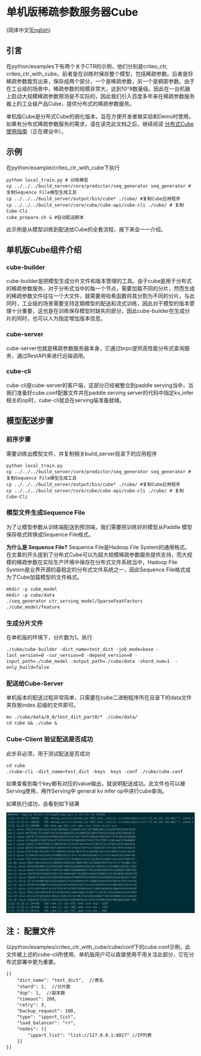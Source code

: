 # 单机版稀疏参数服务器Cube

(简体中文|[English](./CUBE_LOCAL.md))

## 引言

在python/examples下有两个关于CTR的示例，他们分别是criteo_ctr, criteo_ctr_with_cube。前者是在训练时保存整个模型，包括稀疏参数。后者是将稀疏参数裁剪出来，保存成两个部分，一个是稀疏参数，另一个是稠密参数。由于在工业级的场景中，稀疏参数的规模非常大，达到10^9数量级。因此在一台机器上启动大规模稀疏参数预测是不实际的，因此我们引入百度多年来在稀疏参数服务器上的工业级产品Cube，提供分布式的稀疏参数服务。

单机版Cube是分布式Cube的弱化版本，旨在方便开发者做实验和Demo时使用。如果有分布式稀疏参数服务的需求，请在读完此文档之后，继续阅读  [分布式Cube使用指南](分布式Cube)（正在建设中）。


## 示例
在python/example/criteo_ctr_with_cube下执行
```
python local_train.py # 训练模型
cp ../../../build_server/core/predictor/seq_generator seq_generator #复制Sequence File模型生成工具
cp ../../../build_server/output/bin/cube* ./cube/ #复制Cube应用程序
cp ../../../build_server/core/cube/cube-api/cube-cli ./cube/ # 复制Cube-Cli
cube_prepare.sh & #启动配送脚本
```
此示例是从模型训练到配送给Cube的全套流程，接下来会一一介绍。

## 单机版Cube组件介绍


### cube-builder

cube-builder是把模型生成分片文件和版本管理的工具。由于cube是用于分布式的稀疏参数服务，对于分布式当中的每一个节点，需要加载不同的分片，然而生成的稀疏参数文件往往一个大文件，就需要用哈希函数将其分割为不同的分片。与此同时，工业级的场景需要支持定期模型的配送和流式训练，因此对于模型的版本管理十分重要，这也是在训练保存模型时缺失的部分，因此cube-builder在生成分片的同时，也可以人为指定增加版本信息。

### cube-server

cube-server也就是稀疏参数服务器本身，它通过brpc提供高性能分布式查询服务，通过RestAPI来进行远端调用。

### cube-cli

cube-cli是cube-server的客户端，这部分已经被整合到paddle serving当中，当我们准备好cube.conf配置文件并在paddle serving server的代码中指定kv_infer相关的op时，cube-cli就会在serving端准备就绪。

## 模型配送步骤
### 前序步骤

需要训练出模型文件，并复制相关build_server目录下的应用程序
```
python local_train.py
cp ../../../build_server/core/predictor/seq_generator seq_generator #复制Sequence File模型生成工具
cp ../../../build_server/output/bin/cube* ./cube/ #复制Cube应用程序
cp ../../../build_server/core/cube/cube-api/cube-cli ./cube/ # 复制Cube-Cli
```

### 模型文件生成Sequence File

为了让模型参数从训练端配送到预测端，我们需要把训练好的模型从Paddle 模型保存格式转换成Sequence File格式。

**为什么是 Sequence File?**
Sequence File是Hadoop File System的通用格式。在文章的开头提到了分布式Cube可以为超大规模稀疏参数服务提供支持，而大规模的稀疏参数在实际生产环境中保存在分布式文件系统当中，Hadoop File System是业界开源的最稳定的分布式文件系统之一，因此Sequence File格式成为了Cube加载模型的文件格式。

```
mkdir -p cube_model
mkdir -p cube/data
./seq_generator ctr_serving_model/SparseFeatFactors ./cube_model/feature
```

### 生成分片文件

在单机版的环境下，分片数为1。执行

```
./cube/cube-builder -dict_name=test_dict -job_mode=base -last_version=0 -cur_version=0 -depend_version=0 -input_path=./cube_model -output_path=./cube/data -shard_num=1  -only_build=false

```

### 配送给Cube-Server


单机版本的配送过程非常简单，只需要在cube二进制程序所在目录下的data文件夹存放index.前缀的文件即可。

```
mv ./cube/data/0_0/test_dict_part0/* ./cube/data/
cd cube && ./cube &
```

### Cube-Client 验证配送是否成功
此步非必须，用于测试配送是否成功
```
cd cube
./cube-cli -dict_name=test_dict -keys  keys -conf ./cube/cube.conf
```

如果查看到每个key都有对应的value输出，就说明配送成功。此文件也可以被Serving使用，用作Serving中 general kv infer op中进行cube查询。

如果执行成功，会看到如下结果
<p align="center">
    <img src="cube-cli.png" width="700">
</p>


## 注： 配置文件
以python/examples/criteo_ctr_with_cube/cube/conf下的cube.conf示例，此文件被上述的cube-cli所使用，单机版用户可以直接使用不用关注此部分，它在分布式部署中更为重要。

```
[{
    "dict_name": "test_dict",  //表名
    "shard": 1,  //分片数
    "dup": 1,  //副本数
    "timeout": 200,
    "retry": 3,
    "backup_request": 100,
    "type": "ipport_list",
    "load_balancer": "rr",
    "nodes": [{
        "ipport_list": "list://127.0.0.1:8027" //IP列表
    }]
}]
```

